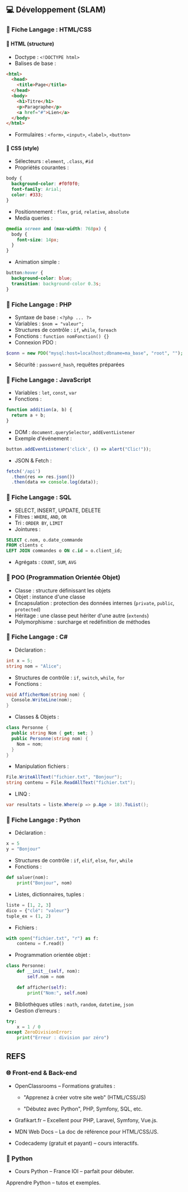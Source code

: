 ## 💻 Développement (SLAM)

### 🔹 Fiche Langage : HTML/CSS
#### 🧱 HTML (structure)
- Doctype : `<!DOCTYPE html>`
- Balises de base :
```html
<html>
  <head>
    <title>Page</title>
  </head>
  <body>
    <h1>Titre</h1>
    <p>Paragraphe</p>
    <a href="#">Lien</a>
  </body>
</html>
```
- Formulaires : `<form>`, `<input>`, `<label>`, `<button>`

#### 🎨 CSS (style)
- Sélecteurs : `element`, `.class`, `#id`
- Propriétés courantes :
```css
body {
  background-color: #f0f0f0;
  font-family: Arial;
  color: #333;
}
```
- Positionnement : `flex`, `grid`, `relative`, `absolute`
- Media queries :
```css
@media screen and (max-width: 768px) {
  body {
    font-size: 14px;
  }
}
```
- Animation simple :
```css
button:hover {
  background-color: blue;
  transition: background-color 0.3s;
}
```

### 🔹 Fiche Langage : PHP
- Syntaxe de base : `<?php ... ?>`
- Variables : `$nom = "valeur";`
- Structures de contrôle : `if`, `while`, `foreach`
- Fonctions : `function nomFonction() {}`
- Connexion PDO :
```php
$conn = new PDO("mysql:host=localhost;dbname=ma_base", "root", "");
```
- Sécurité : `password_hash`, requêtes préparées

### 🔹 Fiche Langage : JavaScript
- Variables : `let`, `const`, `var`
- Fonctions :
```js
function addition(a, b) {
  return a + b;
}
```
- DOM : `document.querySelector`, `addEventListener`
- Exemple d'événement :
```js
button.addEventListener('click', () => alert("Clic!"));
```
- JSON & Fetch :
```js
fetch('/api')
  .then(res => res.json())
  .then(data => console.log(data));
```

### 🔹 Fiche Langage : SQL
- SELECT, INSERT, UPDATE, DELETE
- Filtres : `WHERE`, `AND`, `OR`
- Tri : `ORDER BY`, `LIMIT`
- Jointures :
```sql
SELECT c.nom, o.date_commande
FROM clients c
LEFT JOIN commandes o ON c.id = o.client_id;
```
- Agrégats : `COUNT`, `SUM`, `AVG`

### 🔹 POO (Programmation Orientée Objet)
- Classe : structure définissant les objets
- Objet : instance d'une classe
- Encapsulation : protection des données internes (`private`, `public`, `protected`)
- Héritage : une classe peut hériter d'une autre (`extends`)
- Polymorphisme : surcharge et redéfinition de méthodes

### 🔹 Fiche Langage : C#
- Déclaration :
```csharp
int x = 5;
string nom = "Alice";
```
- Structures de contrôle : `if`, `switch`, `while`, `for`
- Fonctions :
```csharp
void AfficherNom(string nom) {
  Console.WriteLine(nom);
}
```
- Classes & Objets :
```csharp
class Personne {
  public string Nom { get; set; }
  public Personne(string nom) {
    Nom = nom;
  }
}
```
- Manipulation fichiers :
```csharp
File.WriteAllText("fichier.txt", "Bonjour");
string contenu = File.ReadAllText("fichier.txt");
```
- LINQ :
```csharp
var resultats = liste.Where(p => p.Age > 18).ToList();
```

### 🔹 Fiche Langage : Python
- Déclaration :
```python
x = 5
y = "Bonjour"
```
- Structures de contrôle : `if`, `elif`, `else`, `for`, `while`
- Fonctions :
```python
def saluer(nom):
    print("Bonjour", nom)
```
- Listes, dictionnaires, tuples :
```python
liste = [1, 2, 3]
dico = {"clé": "valeur"}
tuple_ex = (1, 2)
```
- Fichiers :
```python
with open("fichier.txt", "r") as f:
    contenu = f.read()
```
- Programmation orientée objet :
```python
class Personne:
    def __init__(self, nom):
        self.nom = nom

    def afficher(self):
        print("Nom:", self.nom)
```
- Bibliothèques utiles : `math`, `random`, `datetime`, `json`
- Gestion d’erreurs :
```python
try:
    x = 1 / 0
except ZeroDivisionError:
    print("Erreur : division par zéro")
```

## REFS

### 🌐 Front-end & Back-end

- OpenClassrooms – Formations gratuites :

  - "Apprenez à créer votre site web" (HTML/CSS/JS)

  - "Débutez avec Python", PHP, Symfony, SQL, etc.

- Grafikart.fr – Excellent pour PHP, Laravel, Symfony, Vue.js.

- MDN Web Docs – La doc de référence pour HTML/CSS/JS.

- Codecademy (gratuit et payant) – cours interactifs.

### 🐍 Python

- Cours Python – France IOI – parfait pour débuter.

Apprendre Python – tutos et exemples.
